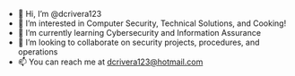 - 👋 Hi, I’m @dcrivera123
- 👀 I’m interested in Computer Security, Technical Solutions, and Cooking!
- 🌱 I’m currently learning Cybersecurity and Information Assurance
- 💞️ I’m looking to collaborate on security projects, procedures, and operations
- 📫 You can reach me at dcrivera123@hotmail.com
